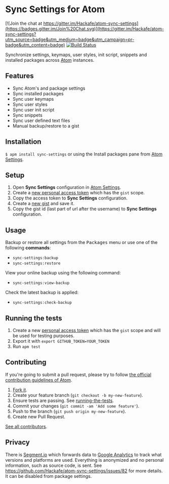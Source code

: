# Sync Settings for Atom

[![Join the chat at https://gitter.im/Hackafe/atom-sync-settings](https://badges.gitter.im/Join%20Chat.svg)](https://gitter.im/Hackafe/atom-sync-settings?utm_source=badge&utm_medium=badge&utm_campaign=pr-badge&utm_content=badge)
[![Build Status](https://travis-ci.org/Hackafe/atom-sync-settings.svg?branch=master)](https://travis-ci.org/Hackafe/atom-sync-settings)

Synchronize settings, keymaps, user styles, init script, snippets and installed packages across [Atom](http://atom.io) instances.

## Features
* Sync Atom's and package settings
* Sync installed packages
* Sync user keymaps
* Sync user styles
* Sync user init script
* Sync snippets
* Sync user defined text files
* Manual backup/restore to a gist

## Installation

`$ apm install sync-settings` or using the Install packages pane from [Atom Settings](atom://config).

## Setup

1. Open **Sync Settings** configuration in [Atom Settings](atom://config).
2. Create a [new personal access token](https://github.com/settings/tokens/new) which has the `gist` scope.
3. Copy the access token to **Sync Settings** configuration.
4. Create a [new gist](https://gist.github.com/) and save it.
5. Copy the gist id (last part of url after the username) to **Sync Settings** configuration.

## Usage

Backup or restore all settings from the <kbd>Packages</kbd> menu or use one of the following **commands**:
* `sync-settings:backup`
* `sync-settings:restore`

View your online backup using the following command:
* `sync-settings:view-backup`

Check the latest backup is applied:
* `sync-settings:check-backup`


## Running the tests

1. Create a new [personal access token](https://github.com/settings/tokens/new) which has the `gist` scope and will be used for testing purposes.
2. Export it with `export GITHUB_TOKEN=YOUR_TOKEN`
3. Run `apm test`

## Contributing

If you're going to submit a pull request, please try to follow
[the official contribution guidelines of Atom](https://atom.io/docs/latest/contributing).

1. [Fork it](https://github.com/Hackafe/atom-sync-settings/).
2. Create your feature branch (`git checkout -b my-new-feature`).
3. Ensure tests are passing. See [running-the-tests](https://github.com/Hackafe/atom-sync-settings#running-the-tests).
4. Commit your changes (`git commit -am 'Add some feature'`).
5. Push to the branch (`git push origin my-new-feature`).
6. Create new Pull Request.

[See all contributors](https://github.com/Hackafe/atom-sync-settings/graphs/contributors).

## Privacy

There is [Segment.io](https://segment.io/) which forwards data to [Google Analytics](http://www.google.com/analytics/) to track what versions and platforms
are used. Everything is anonymized and no personal information, such as source code,
is sent. See https://github.com/Hackafe/atom-sync-settings/issues/82 for more details.
It can be disabled from package settings.
